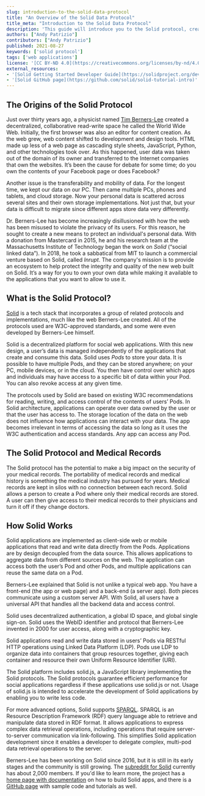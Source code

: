 ```yaml
---
slug: introduction-to-the-solid-data-protocol
title: "An Overview of the Solid Data Protocol"
title_meta: "Introduction to the Solid Data Protocol"
description: 'This guide will introduce you to the Solid protocol, created by Tim Berners-Lee and gives Internet users ownership over their data, and how to incorporate the tech.'
authors: ["Andy Patrizio"]
contributors: ["Andy Patrizio"]
published: 2021-08-27
keywords: ['solid protocol']
tags: ['web applications']
license: '[CC BY-ND 4.0](https://creativecommons.org/licenses/by-nd/4.0)'
external_resources:
- '[Solid Getting Started Developer Guide](https://solidproject.org/developers/tutorials/getting-started)'
- '[Solid GitHub page](https://github.com/solid/solid-tutorial-intro)'
---
```

## The Origins of the Solid Protocol

Just over thirty years ago, a physicist named [Tim Berners-Lee](https://en.wikipedia.org/wiki/Tim_Berners-Lee) created a decentralized, collaborative read-write space he called the World Wide Web. Initially, the first browser was also an editor for content creation. As the web grew, web content shifted to development and design tools. HTML made up less of a web page as cascading style sheets, JavaScript, Python, and other technologies took over. As this happened, user data was taken out of the domain of its owner and transferred to the Internet companies that own the websites. It’s been the cause for debate for some time; do you own the contents of your Facebook page or does Facebook?

Another issue is the transferability and mobility of data. For the longest time, we kept our data on our PC. Then came multiple PCs, phones and tablets, and cloud storage. Now your personal data is scattered across several sites and their own storage implementations. Not just that, but your data is difficult to migrate since different apps store data very differently.

Dr. Berners-Lee has become increasingly disillusioned with how the web has been misused to violate the privacy of its users. For this reason, he sought to create a new means to protect an individual's personal data. With a donation from Mastercard in 2015, he and his research team at the Massachusetts Institute of Technology began the work on *Solid* (“social linked data”). In 2018, he took a sabbatical from MIT to launch a commercial venture based on Solid, called *Inrupt*. The company's mission is to provide an ecosystem to help protect the integrity and quality of the new web built on Solid. It’s a way for you to own your own data while making it available to the applications that you want to allow to use it.

## What is the Solid Protocol?

[Solid](https://solidproject.org/) is a tech stack that incorporates a group of related protocols and implementations, much like the web Berners-Lee created. All of the protocols used are W3C-approved standards, and some were even developed by Berners-Lee himself.

Solid is a decentralized platform for social web applications. With this new design, a user’s data is managed independently of the applications that create and consume this data. Solid uses *Pods* to store your data. It is possible to have multiple Pods, and they can be stored anywhere; on your PC, mobile devices, or in the cloud. You then have control over which apps and individuals may have access to a specific bit of data within your Pod. You can also revoke access at any given time.

The protocols used by Solid are based on existing W3C recommendations for reading, writing, and access control of the contents of users’ Pods. In Solid architecture, applications can operate over data owned by the user or that the user has access to. The storage location of the data on the web does not influence how applications can interact with your data. The app becomes irrelevant in terms of accessing the data so long as it uses the W3C authentication and access standards. Any app can access any Pod.

## The Solid Protocol and Medical Records

The Solid protocol has the potential to make a big impact on the security of your medical records. The portability of medical records and medical history is something the medical industry has pursued for years. Medical records are kept in silos with no connection between each record. Solid allows a person to create a Pod where only their medical records are stored. A user can then give access to their medical records to their physicians and turn it off if they change doctors.

## How Solid Works

Solid applications are implemented as client-side web or mobile applications that read and write data directly from the Pods. Applications are by design decoupled from the data source. This allows applications to aggregate data from different sources on the web. The application can access both the user’s Pod and other Pods, and multiple applications can reuse the same data on a Pod.

Berners-Lee explained that Solid is not unlike a typical web app. You have a front-end (the app or web page) and a back-end (a server app). Both pieces communicate using a custom server API. With Solid, all users have a universal API that handles all the backend data and access control.

Solid uses decentralized authentication, a global ID space, and global single sign-on. Solid uses the WebID identifier and protocol that Berners-Lee invented in 2000 for user access, along with a cryptographic key.

Solid applications read and write data stored in users’ Pods via RESTful HTTP operations using Linked Data Platform (LDP). Pods use LDP to organize data into containers that group resources together, giving each container and resource their own Uniform Resource Identifier (URI).

The Solid platform includes solid.js, a JavaScript library implementing the Solid protocols. The Solid protocols guarantee efficient performance for social applications regardless if these applications use solid.js or not. Usage of solid.js is intended to accelerate the development of Solid applications by enabling you to write less code.

For more advanced options, Solid supports [SPARQL](https://en.wikipedia.org/wiki/SPARQL). SPARQL is an Resource Description Framework (RDF) query language able to retrieve and manipulate data stored in RDF format. It allows applications to express complex data retrieval operations, including operations that require server-to-server communication via link-following. This simplifies Solid application development since it enables a developer to delegate complex, multi-pod data retrieval operations to the server.

Berners-Lee has been working on Solid since 2016, but it is still in its early stages and the community is still growing. The [subreddit for Solid](https://www.reddit.com/r/SOLID/) currently has about 2,000 members. If you'd like to learn more, the project has a [home page with documentation](https://solidproject.org/developers/tutorials/getting-started) on how to build Solid apps, and there is a [GitHub page](https://github.com/solid/solid-tutorial-intro) with sample code and tutorials as well.

